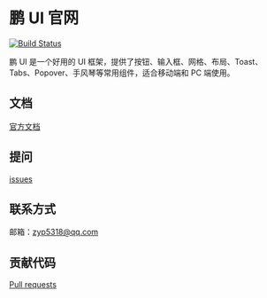 # 鹏 UI 官网

[![Build Status](https://www.travis-ci.org/ZhangYuP/roc-ui.svg?branch=master)](https://www.travis-ci.org/ZhangYuP/roc-ui)

鹏 UI 是一个好用的 UI 框架，提供了按钮、输入框、网格、布局、Toast、Tabs、Popover、手风琴等常用组件，适合移动端和 PC 端使用。

## 文档

[官方文档](https://github.com/ZhangYuP/roc-ui)

## 提问

[issues](https://github.com/ZhangYuP/roc-ui/issues)

## 联系方式

邮箱：zyp5318@qq.com

## 贡献代码

[Pull requests](https://github.com/ZhangYuP/roc-ui/pulls)
